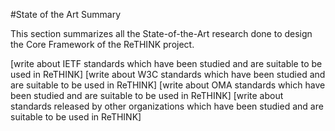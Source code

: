 #State of the Art Summary

This section summarizes all the State-of-the-Art research done to design the Core Framework of the ReTHINK project.  

[write about IETF standards which have been studied and are suitable to be used in ReTHINK]
[write about W3C standards which have been studied and are suitable to be used in ReTHINK]
[write about OMA standards which have been studied and are suitable to be used in ReTHINK]
[write about standards released by other organizations which have been studied and are suitable to be used in ReTHINK]
